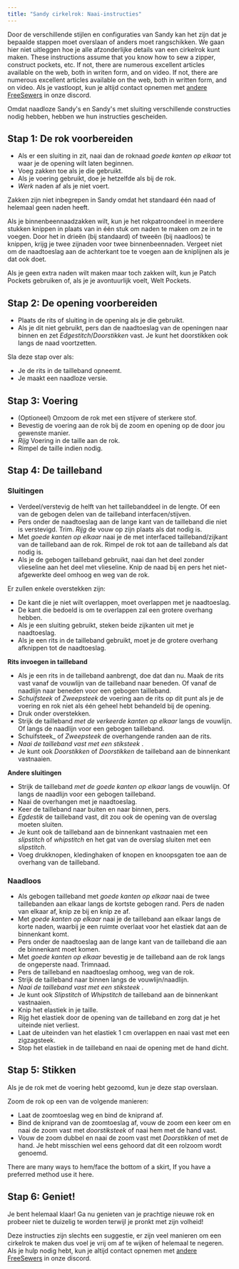 ```yaml
---
title: "Sandy cirkelrok: Naai-instructies"
---
```


<Warning>

Door de verschillende stijlen en configuraties van Sandy kan het zijn dat je bepaalde stappen moet overslaan of anders moet rangschikken.
We gaan hier niet uitleggen hoe je alle afzonderlijke details van een cirkelrok kunt maken. These instructions assume that you know how to sew a zipper, construct pockets, etc. If not, there are numerous excellent articles available on the web, both in writen form, and on video. If not, there are numerous excellent articles available on the web, both in written form, and on video. Als je vastloopt, kun je altijd contact opnemen met [andere FreeSewers](https://discord.freesewing.org/) in onze discord.

</Warning>

<Note>

Omdat naadloze Sandy's en Sandy's met sluiting verschillende constructies nodig hebben, hebben we hun instructies gescheiden.

</Note>

## Stap 1: De rok voorbereiden

- Als er een sluiting in zit, naai dan de roknaad  _goede kanten op elkaar_ tot waar je de opening wilt laten beginnen.
- Voeg zakken toe als je die gebruikt.
- Als je voering gebruikt, doe je hetzelfde als bij de rok.
- _Werk_ naden af als je niet voert.

<Note>

Zakken zijn niet inbegrepen in Sandy omdat het standaard één naad of helemaal geen naden heeft.

Als je binnenbeennaadzakken wilt, kun je het rokpatroondeel in meerdere stukken knippen in plaats van in één stuk om naden te maken om ze in te voegen. Door het in drieën (bij standaard) of tweeën (bij naadloos) te knippen, krijg je twee zijnaden voor twee binnenbeennaden. Vergeet niet om de naadtoeslag aan de achterkant toe te voegen aan de kniplijnen als je dat ook doet.

Als je geen extra naden wilt maken maar toch zakken wilt, kun je Patch Pockets gebruiken of, als je je avontuurlijk voelt, Welt Pockets.

</Note>

## Stap 2: De opening voorbereiden

- Plaats de rits of sluiting in de opening als je die gebruikt.
- Als je dit niet gebruikt, pers dan de naadtoeslag van de openingen naar binnen en zet _Edgestitch_/_Doorstikken_ vast. Je kunt het doorstikken ook langs de naad voortzetten.

<Note>

Sla deze stap over als:
- Je de rits in de tailleband opneemt.
- Je maakt een naadloze versie.

</Note>

## Stap 3: Voering

- (Optioneel) Omzoom de rok met een stijvere of sterkere stof.
- Bevestig de voering aan de rok bij de zoom en opening op de door jou gewenste manier.
- _Rijg_ Voering in de taille aan de rok.
- Rimpel de taille indien nodig.

## Stap 4: De tailleband

### Sluitingen

- Verdeel/verstevig de helft van het taillebanddeel in de lengte. Of een van de gebogen delen van de tailleband interfacen/stijven.
- Pers onder de naadtoeslag aan de lange kant van de tailleband die niet is verstevigd. Trim. _Rijg_ de vouw op zijn plaats als dat nodig is.
- Met _goede kanten op elkaar_ naai je de met interfaced tailleband/zijkant van de tailleband aan de rok. Rimpel de rok tot aan de tailleband als dat nodig is.
- Als je de gebogen tailleband gebruikt, naai dan het deel zonder vlieseline aan het deel met vlieseline. Knip de naad bij en pers het niet-afgewerkte deel omhoog en weg van de rok.

Er zullen enkele overstekken zijn:

- De kant die je niet wilt overlappen, moet overlappen met je naadtoeslag.
- De kant die bedoeld is om te overlappen zal een grotere overhang hebben.
- Als je een sluiting gebruikt, steken beide zijkanten uit met je naadtoeslag.
- Als je een rits in de tailleband gebruikt, moet je de grotere overhang afknippen tot de naadtoeslag.

__Rits invoegen in tailleband__
- Als je een rits in de tailleband aanbrengt, doe dat dan nu. Maak de rits vast vanaf de vouwlijn van de tailleband naar beneden. Of vanaf de naadlijn naar beneden voor een gebogen tailleband.
- _Schuifsteek_ of _Zweepsteek_ de voering aan de rits op dit punt als je de voering en rok niet als één geheel hebt behandeld bij de opening.
- Druk onder overstekken.
- Strijk de tailleband _met de verkeerde kanten op elkaar_ langs de vouwlijn. Of langs de naadlijn voor een gebogen tailleband.
- Schuifsteek_ of _Zweepsteek_ de overhangende randen aan de rits.
- _Naai de tailleband vast met een stiksteek_ .
- Je kunt ook _Doorstikken_ of _Doorstikken_ de tailleband aan de binnenkant vastnaaien.

__Andere sluitingen__
- Strijk de tailleband _met de goede kanten op elkaar_ langs de vouwlijn. Of langs de naadlijn voor een gebogen tailleband.
- Naai de overhangen met je naadtoeslag.
- Keer de tailleband naar buiten en naar binnen, pers.
- _Egdestik_ de tailleband vast, dit zou ook de opening van de overslag moeten sluiten.
- Je kunt ook de tailleband aan de binnenkant vastnaaien met een _slipstitch_ of _whipstitch_ en het gat van de overslag sluiten met een _slipstitch_.
- Voeg drukknopen, kledinghaken of knopen en knoopsgaten toe aan de overhang van de tailleband.

### Naadloos

- Als gebogen tailleband met _goede kanten op elkaar_ naai de twee taillebanden aan elkaar langs de kortste gebogen rand. Pers de naden van elkaar af, knip ze bij en knip ze af.
- Met _goede kanten op elkaar_ naai je de tailleband aan elkaar langs de korte naden, waarbij je een ruimte overlaat voor het elastiek dat aan de binnenkant komt.
- Pers onder de naadtoeslag aan de lange kant van de tailleband die aan de binnenkant moet komen.
- Met _goede kanten op elkaar_ bevestig je de tailleband aan de rok langs de ongeperste naad. Trimnaad.
- Pers de tailleband en naadtoeslag omhoog, weg van de rok.
- Strijk de tailleband naar binnen langs de vouwlijn/naadlijn.
- _Naai de tailleband vast met een stiksteek_ .
- Je kunt ook _Slipstitch_ of _Whipstitch_ de tailleband aan de binnenkant vastnaaien.
- Knip het elastiek in je taille.
- Rijg het elastiek door de opening van de tailleband en zorg dat je het uiteinde niet verliest.
- Laat de uiteinden van het elastiek 1 cm overlappen en naai vast met een zigzagsteek.
- Stop het elastiek in de tailleband en naai de opening met de hand dicht.

## Stap 5: Stikken

Als je de rok met de voering hebt gezoomd, kun je deze stap overslaan.

Zoom de rok op een van de volgende manieren:
- Laat de zoomtoeslag weg en bind de kniprand af.
- Bind de kniprand van de zoomtoeslag af, vouw de zoom een keer om en naai de zoom vast met _doorstiksteek_ of naai hem met de hand vast.
- Vouw de zoom dubbel en naai de zoom vast met _Doorstikken_ of met de hand. Je hebt misschien wel eens gehoord dat dit een rolzoom wordt genoemd.

<Note>

There are many ways to hem/face the bottom of a skirt, If you have a preferred method use it here.

</Note>

## Stap 6: Geniet!

Je bent helemaal klaar! Ga nu genieten van je prachtige nieuwe rok en probeer niet te duizelig te worden terwijl je pronkt met zijn volheid!

<Note>

Deze instructies zijn slechts een suggestie, er zijn veel manieren om een cirkelrok te maken dus voel je vrij om af te wijken of helemaal te negeren. Als je hulp nodig hebt, kun je altijd contact opnemen met [andere FreeSewers](https://discord.freesewing.org/) in onze discord.

</Note>
